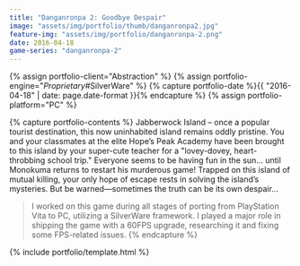 ```yaml
---
title: "Danganronpa 2: Goodbye Despair"
image: "assets/img/portfolio/thumb/danganronpa2.jpg"
feature-img: "assets/img/portfolio/danganronpa-2.png"
date: 2016-04-18
game-series: "danganronpa-2"
---
```


{% assign portfolio-client="Abstraction" %}
{% assign portfolio-engine="*Proprietary*#SilverWare" %}
{% capture portfolio-date %}{{ "2016-04-18" | date: page.date-format }}{% endcapture %}
{% assign portfolio-platform="PC" %}

{% capture portfolio-contents %}
Jabberwock Island – once a popular tourist destination, this now uninhabited island remains oddly pristine.
You and your classmates at the elite Hope’s Peak Academy have been brought to this island by your super-cute teacher for a "lovey-dovey, heart-throbbing school trip."
Everyone seems to be having fun in the sun... until Monokuma returns to restart his murderous game! Trapped on this island of mutual killing, your only hope of escape rests in solving the island’s mysteries.
But be warned—sometimes the truth can be its own despair...

> I worked on this game during all stages of porting from PlayStation Vita to PC, utilizing a SilverWare framework.
> I played a major role in shipping the game with a 60FPS upgrade, researching it and fixing some FPS-related issues.
{% endcapture %}

{% include portfolio/template.html %}
